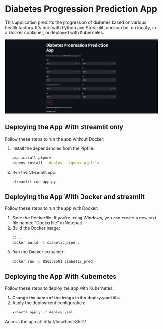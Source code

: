 # Diabetes Progression Prediction App

This application predicts the progression of diabetes based on various health factors. It's built with Python and Streamlit, and can be run locally, in a Docker container, or deployed with Kubernetes.


![app.py](https://github.com/ajinkyavbhandare/projects/blob/main/Diabetes-Progression-Prediction-with-Regression/images/app.png)

## Deploying the App With Streamlit only

Follow these steps to run the app without Docker:

1. Install the dependencies from the Pipfile:
    ```bash
    pip install pipenv
    pipenv install --deploy --ignore-pipfile
    ```
2. Run the Streamlit app:
    ```bash
    streamlit run app.py
    ```

## Deploying the App With Docker and streamlit

Follow these steps to run the app with Docker:

1. Save the Dockerfile. If you're using Windows, you can create a new text file named "Dockerfile" in Notepad.
2. Build the Docker image:
    ```bash
    cd ..
    docker build -t diabetic_pred .
    ```
3. Run the Docker container:
    ```bash
    docker run -p 8501:8501 diabetic_pred
    ```

## Deploying the App With Kubernetes

Follow these steps to deploy the app with Kubernetes:

1. Change the name of the image in the deploy.yaml file.
2. Apply the deployment configuration:
    ```bash
    kubectl apply -f deploy.yaml
    ```
Access the app at: http://localhost:8501/


